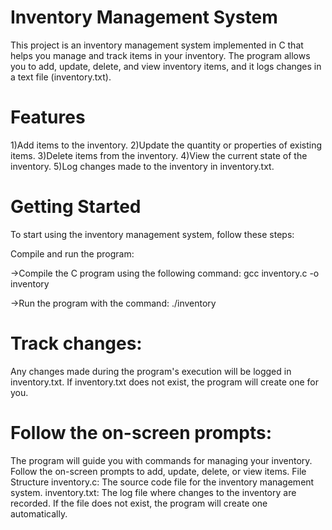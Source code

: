 # Inventory Management System
This project is an inventory management system implemented in C that helps you manage and track items in your inventory. The program allows you to add, update, delete, and view inventory items, and it logs changes in a text file (inventory.txt).

# Features
1)Add items to the inventory.
2)Update the quantity or properties of existing items.
3)Delete items from the inventory.
4)View the current state of the inventory.
5)Log changes made to the inventory in inventory.txt.

# Getting Started
To start using the inventory management system, follow these steps:

Compile and run the program:

->Compile the C program using the following command:
gcc inventory.c -o inventory

->Run the program with the command:
./inventory

# Track changes:
Any changes made during the program's execution will be logged in inventory.txt.
If inventory.txt does not exist, the program will create one for you.

# Follow the on-screen prompts:

The program will guide you with commands for managing your inventory. Follow the on-screen prompts to add, update, delete, or view items.
File Structure
inventory.c: The source code file for the inventory management system.
inventory.txt: The log file where changes to the inventory are recorded. If the file does not exist, the program will create one automatically.



